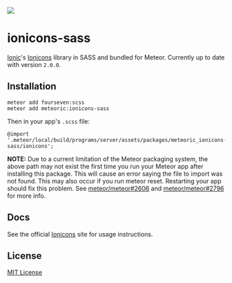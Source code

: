 ![](http://f.cl.ly/items/391y4708420P0H001k1G/meteoric.png)

# ionicons-sass

[Ionic](http://ionicframework.com/)'s [Ionicons](http://ionicons.com/) library in SASS and bundled for Meteor. Currently up to date with version `2.0.0`.

## Installation

```
meteor add fourseven:scss
meteor add meteoric:ionicons-sass
```

Then in your app's `.scss` file:

```
@import '.meteor/local/build/programs/server/assets/packages/meteoric_ionicons-sass/ionicons';
```

**NOTE:**
Due to a current limitation of the Meteor packaging system, the above path may not exist the first time you run your Meteor app after installing this package. This will cause an error saying the file to import was not found. This may also occur if you run meteor reset. Restarting your app should fix this problem. See [meteor/meteor#2606](https://github.com/meteor/meteor/issues/2606) and [meteor/meteor#2796](https://github.com/meteor/meteor/issues/2796) for more info.

## Docs

See the official [Ionicons](http://ionicons.com/) site for usage instructions.

## License
[MIT License](/blob/master/LICENSE.txt)
